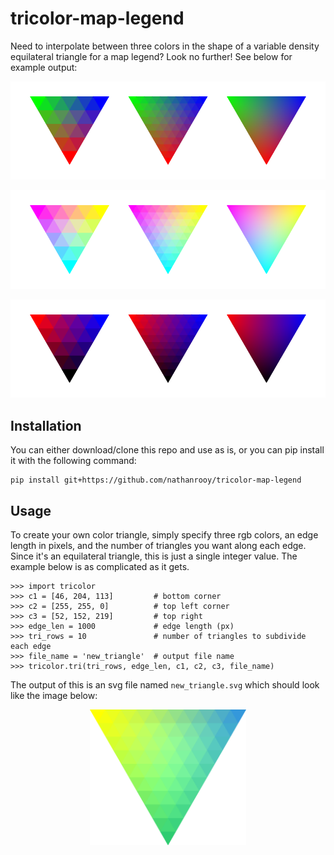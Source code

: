 # tricolor-map-legend

Need to interpolate between three colors in the shape of a variable density equilateral triangle for a map legend? Look no further! See below for example output:
<p align="center"><img src="example-1.png"></p>
<p align="center"><img src="example-2.png"></p>
<p align="center"><img src="example-3.png"></p>

## Installation
You can either download/clone this repo and use as is, or you can pip install it with the following command:
```
pip install git+https://github.com/nathanrooy/tricolor-map-legend
```

## Usage
To create your own color triangle, simply specify three rgb colors, an edge length in pixels, and the number of triangles you want along each edge. Since it's an equilateral triangle, this is just a single integer value. The example below is as complicated as it gets.
```
>>> import tricolor
>>> c1 = [46, 204, 113]         # bottom corner
>>> c2 = [255, 255, 0]          # top left corner
>>> c3 = [52, 152, 219]         # top right
>>> edge_len = 1000             # edge length (px)
>>> tri_rows = 10               # number of triangles to subdivide each edge
>>> file_name = 'new_triangle'  # output file name
>>> tricolor.tri(tri_rows, edge_len, c1, c2, c3, file_name)
```
The output of this is an svg file named `new_triangle.svg` which should look like the image below:
<br>
<p align="center"><img width=250, src="new_triangle.svg"></p>

